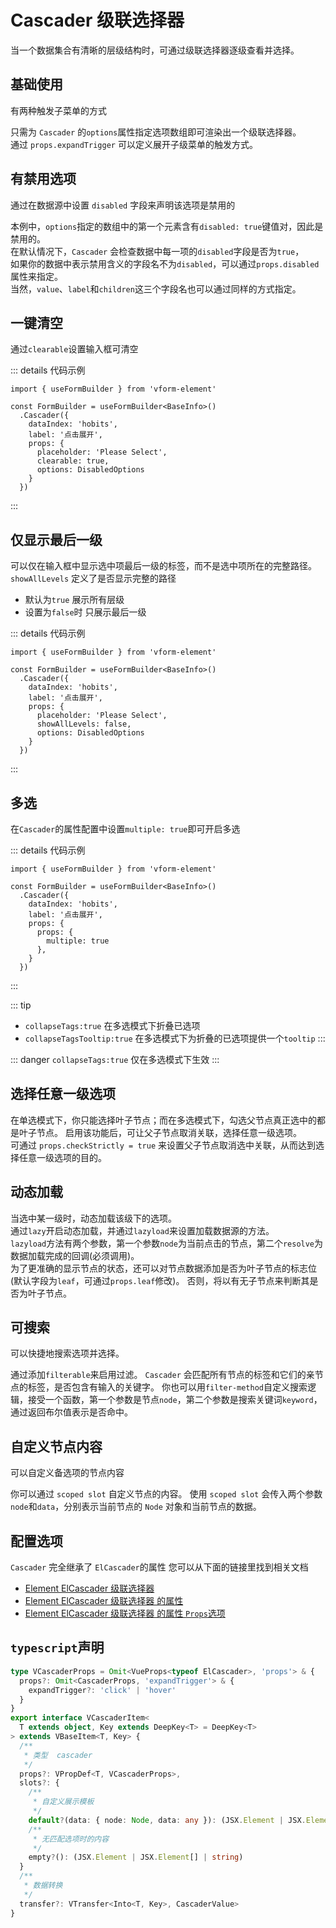 # Cascader 级联选择器

当一个数据集合有清晰的层级结构时，可通过级联选择器逐级查看并选择。


## 基础使用

有两种触发子菜单的方式

只需为 `Cascader` 的`options`属性指定选项数组即可渲染出一个级联选择器。   
通过 `props.expandTrigger` 可以定义展开子级菜单的触发方式。

<demo src="../../examples/api/cascader/basic.tsx"
file="../../examples/api/cascader/options.tsx" />

## 有禁用选项

通过在数据源中设置 `disabled` 字段来声明该选项是禁用的

本例中，`options`指定的数组中的第一个元素含有`disabled: true`键值对，因此是禁用的。   
在默认情况下，`Cascader` 会检查数据中每一项的`disabled`字段是否为`true`，   
如果你的数据中表示禁用含义的字段名不为`disabled`，可以通过`props.disabled`属性来指定。   
当然，`value`、`label`和`children`这三个字段名也可以通过同样的方式指定。


<demo src="../../examples/api/cascader/disabled-option.tsx"
file="../../examples/api/cascader/options.tsx" />

## 一键清空  

通过`clearable`设置输入框可清空

::: details 代码示例
```tsx{9}
import { useFormBuilder } from 'vform-element'

const FormBuilder = useFormBuilder<BaseInfo>()
  .Cascader({
    dataIndex: 'hobits',
    label: '点击展开',
    props: {
      placeholder: 'Please Select',
      clearable: true,
      options: DisabledOptions
    }
  })
```
:::


## 仅显示最后一级

可以仅在输入框中显示选中项最后一级的标签，而不是选中项所在的完整路径。   
`showAllLevels` 定义了是否显示完整的路径   
- 默认为`true` 展示所有层级
- 设置为`false`时 只展示最后一级

::: details 代码示例
```tsx{9}
import { useFormBuilder } from 'vform-element'

const FormBuilder = useFormBuilder<BaseInfo>()
  .Cascader({
    dataIndex: 'hobits',
    label: '点击展开',
    props: {
      placeholder: 'Please Select',
      showAllLevels: false,
      options: DisabledOptions
    }
  })
```
:::

## 多选

在`Cascader`的属性配置中设置`multiple: true`即可开启多选   

::: details 代码示例
```tsx{9}
import { useFormBuilder } from 'vform-element'

const FormBuilder = useFormBuilder<BaseInfo>()
  .Cascader({
    dataIndex: 'hobits',
    label: '点击展开',
    props: {
      props: {
        multiple: true
      },
    }
  })
```
:::

<demo src="../../examples/api/cascader/multiple.tsx"
file="../../examples/api/cascader/options.tsx" />

::: tip
- `collapseTags:true` 在多选模式下折叠已选项
- `collapseTagsTooltip:true` 在多选模式下为折叠的已选项提供一个`tooltip`
:::

::: danger
  `collapseTags:true` 仅在多选模式下生效
:::


## 选择任意一级选项

在单选模式下，你只能选择叶子节点；而在多选模式下，勾选父节点真正选中的都是叶子节点。 启用该功能后，可让父子节点取消关联，选择任意一级选项。   
可通过 `props.checkStrictly = true` 来设置父子节点取消选中关联，从而达到选择任意一级选项的目的。




<demo src="../../examples/api/cascader/check-strictly.tsx"
file="../../examples/api/cascader/options.tsx" />

## 动态加载
当选中某一级时，动态加载该级下的选项。   
通过`lazy`开启动态加载，并通过`lazyload`来设置加载数据源的方法。    
`lazyload`方法有两个参数，第一个参数`node`为当前点击的节点，第二个`resolve`为数据加载完成的回调(必须调用)。    
为了更准确的显示节点的状态，还可以对节点数据添加是否为叶子节点的标志位 (默认字段为`leaf`，可通过`props.leaf`修改)。 否则，将以有无子节点来判断其是否为叶子节点。


<demo src="../../examples/api/cascader/dynamic-load.tsx" />


## 可搜索

可以快捷地搜索选项并选择。

通过添加`filterable`来启用过滤。 `Cascader` 会匹配所有节点的标签和它们的亲节点的标签，是否包含有输入的关键字。 
你也可以用`filter-method`自定义搜索逻辑，接受一个函数，第一个参数是节点`node`，第二个参数是搜索关键词`keyword`，通过返回布尔值表示是否命中。

<demo src="../../examples/api/cascader/filterable.tsx" />

## 自定义节点内容

可以自定义备选项的节点内容

你可以通过 `scoped slot` 自定义节点的内容。 使用 `scoped slot` 会传入两个参数`node`和`data`，分别表示当前节点的 `Node` 对象和当前节点的数据。

<demo src="../../examples/api/cascader/slots.tsx" />



## 配置选项

`Cascader` 完全继承了 `ElCascader`的属性 您可以从下面的链接里找到相关文档
- [Element ElCascader 级联选择器](https://element-plus.org/zh-CN/component/cascader.html)
- [Element ElCascader 级联选择器 的属性](https://element-plus.org/zh-CN/component/cascader.html#cascader-%E5%B1%9E%E6%80%A7)
- [Element ElCascader 级联选择器 的属性 `Props`选项](https://element-plus.org/zh-CN/component/cascader.html#props)


## `typescript`声明

```typescript
type VCascaderProps = Omit<VueProps<typeof ElCascader>, 'props'> & {
  props?: Omit<CascaderProps, 'expandTrigger'> & {
    expandTrigger?: 'click' | 'hover'
  }
}
export interface VCascaderItem<
  T extends object, Key extends DeepKey<T> = DeepKey<T>
> extends VBaseItem<T, Key> {
  /**
   * 类型  cascader
   */
  props?: VPropDef<T, VCascaderProps>,
  slots?: {
    /**
     * 自定义展示模板
     */
    default?(data: { node: Node, data: any }): (JSX.Element | JSX.Element[] | string)
    /**
     * 无匹配选项时的内容
     */
    empty?(): (JSX.Element | JSX.Element[] | string)
  }
  /**
   * 数据转换
   */
  transfer?: VTransfer<Into<T, Key>, CascaderValue>
}
```


